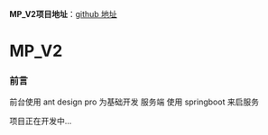 **MP_V2项目地址**：[github 地址](https://github.com/SSDWGG/MP_V2.git)

# MP_V2

### 前言

前台使用 ant design pro 为基础开发
服务端 使用 springboot 来启服务

项目正在开发中...

<br/>
